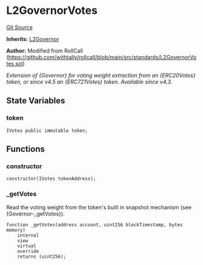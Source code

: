 # L2GovernorVotes
[Git Source](https://github.com/alchemix-finance/alchemix-v2-dao/blob/ede6fa522daa0fff2c20e5420d5e76d74abb70c3/src/governance/L2GovernorVotes.sol)

**Inherits:**
[L2Governor](/src/governance/L2Governor.sol/abstract.L2Governor.md)

**Author:**
Modified from RollCall (https://github.com/withtally/rollcall/blob/main/src/standards/L2GovernorVotes.sol)

*Extension of {Governor} for voting weight extraction from an {ERC20Votes} token, or since v4.5 an {ERC721Votes} token.
_Available since v4.3._*


## State Variables
### token

```solidity
IVotes public immutable token;
```


## Functions
### constructor


```solidity
constructor(IVotes tokenAddress);
```

### _getVotes

Read the voting weight from the token's built in snapshot mechanism (see {Governor-_getVotes}).


```solidity
function _getVotes(address account, uint256 blockTimestamp, bytes memory)
    internal
    view
    virtual
    override
    returns (uint256);
```

